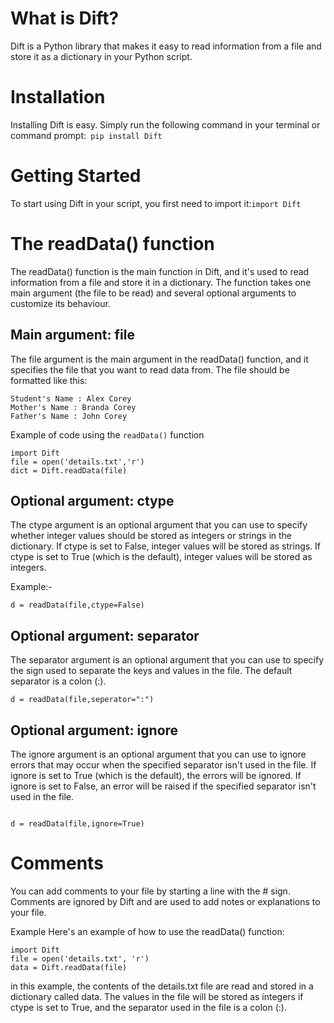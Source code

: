 # What is Dift?
Dift is a Python library that makes it easy to read information from a file and store it as a dictionary in your Python script.
# Installation
Installing Dift is easy. Simply run the following command in your terminal or command prompt:``` pip install Dift```
# Getting Started
To start using Dift in your script, you first need to import it:```import Dift```
# The readData() function
The readData() function is the main function in Dift, and it's used to read information from a file and store it in a dictionary. The function takes one main argument (the file to be read) and several optional arguments to customize its behaviour.
## Main argument: file
The file argument is the main argument in the readData() function, and it specifies the file that you want to read data from. The file should be formatted like this:
```
Student's Name : Alex Corey
Mother's Name : Branda Corey
Father's Name : John Corey
```
Example of code using the ```readData()``` function
```
import Dift
file = open('details.txt','r')
dict = Dift.readData(file)
```
## Optional argument: ctype
The ctype argument is an optional argument that you can use to specify whether integer values should be stored as integers or strings in the dictionary. If ctype is set to False, integer values will be stored as strings. If ctype is set to True (which is the default), integer values will be stored as integers.

Example:-
```
d = readData(file,ctype=False)
```
## Optional argument: separator

The separator argument is an optional argument that you can use to specify the sign used to separate the keys and values in the file. The default separator is a colon (:).
```
d = readData(file,seperator=":")
```
## Optional argument: ignore
The ignore argument is an optional argument that you can use to ignore errors that may occur when the specified separator isn't used in the file. If ignore is set to True (which is the default), the errors will be ignored. If ignore is set to False, an error will be raised if the specified separator isn't used in the file.

``` 

d = readData(file,ignore=True)

```
# Comments
You can add comments to your file by starting a line with the # sign. Comments are ignored by Dift and are used to add notes or explanations to your file.

Example Here's an example of how to use the readData() function:
```
import Dift 
file = open('details.txt', 'r') 
data = Dift.readData(file)
```
in this example, the contents of the details.txt file are read and stored in a dictionary called data. The values in the file will be stored as integers if ctype is set to True, and the separator used in the file is a colon (:).
